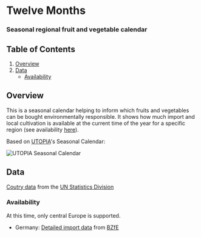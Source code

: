 # Twelve Months

### Seasonal regional fruit and vegetable calendar 

## Table of Contents

1. [Overview](#overview)
2. [Data](#data)
	- [Availability](#availability)

## Overview

This is a seasonal calendar helping to inform which fruits and vegetables can be bought environmentally responsible. It shows how much import and local cultivation is available at the current time of the year for a specific region (see availability [here](#data)).

Based on [UTOPIA](https://utopia.de)'s Seasonal Calendar:

![UTOPIA Seasonal Calendar](https://utopia.de/app/uploads/2017/02/saisonkalender-utopia-download-A4-cpb-180522.jpg "Seasonal Calendar")

## Data

[Coutry data](https://unstats.un.org/unsd/methodology/m49/overview/) from the [UN Statistics Division](https://unstats.un.org/home/)

### Availability

At this time, only central Europe is supported.

* Germany: [Detailed import data](https://www.bzfe.de/_data/files/3488_2017_saisonkalender_posterseite_online.pdf) from [BZfE](https://www.bzfe.de)

